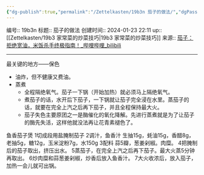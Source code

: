 ```yaml
---
{"dg-publish":true,"permalink":"/Zettelkasten/19b3n 茄子的做法/","dgPassFrontmatter":true}
---
```


编号:: 19b3n
标题:: 茄子的做法
创建时间:: 2024-01-23 22:11
up:: [[Zettelkasten/19b3 家常菜的炒菜技巧\|19b3 家常菜的炒菜技巧]]
来源:: [茄子：拒绝宽油，米饭杀手终极指南！_哔哩哔哩_bilibili](https://www.bilibili.com/video/BV1Lc411k7Th/?spm_id_from=333.999.0.0&vd_source=bcf798ace50733030b9c7e1fb6a3a349)

---

最关键的地方——保色
- 油炸，但不健康又费油。
- 蒸煮
	- 全程隔绝氧气。茄子一下锅（开始加热）就必须马上隔绝氧气。
	- 煮茄子的话，水开后下茄子，一下锅就让茄子完全浸在水里。蒸茄子的话，就要在完全上汽之后再下茄子，并且全程保持最大火。
	- 茄子失色主要原团之一是酶催化的氧化降解。先进行蒸煮就是为了让茄子的酶先失活，这样他就没法再让花青素褪色了。

鱼香茄子煲
1切成段用盐腌制茄子
2调汁，鱼香汁
生抽15g，蚝油15g，香醋8g，老抽5g，糖12g，玉米淀粉7g，水150g
3配料
蒜5瓣，葱姜剁椒。肉糜。
4把腌制后的茄子取出，挤压出水。
5蒸茄子，在完全上汽之后再下茄子。最大火蒸5分钟再取出。
6炒肉糜和蒜葱姜剁椒，炒香后放入鱼香汁。
7大火收浓后，放入茄子，加热一会儿就可出锅。




